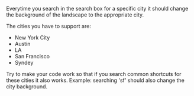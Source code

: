 Everytime you search in the search box for a specific city it should change the background of the landscape to the appropriate city. 

The cities you have to support are:

* New York City
* Austin
* LA
* San Francisco
* Syndey

Try to make your code work so that if you search common shortcuts for these cities it also works. Example: searching 'sf' should also change the city background.

